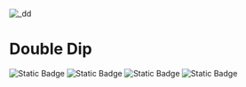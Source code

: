 ![_dd](https://github.com/anubhav11156/Pharaonik/assets/86551390/f4ae97bb-4aa2-476e-9253-8f3712f4c4df)
# Double Dip
![Static Badge](https://img.shields.io/badge/Medium-orange?style=flat-square)  ![Static Badge](https://img.shields.io/badge/Reentrancy-blue?style=flat-square)  ![Static Badge](https://img.shields.io/badge/Double%20Spending-blue?style=flat-square)  ![Static Badge](https://img.shields.io/badge/Input%20Validation-blue?style=flat-square)

